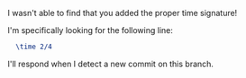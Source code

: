 I wasn't able to find that you added the proper time signature!

I'm specifically looking for the following line:

```ly
  \time 2/4
```

I'll respond when I detect a new commit on this branch.